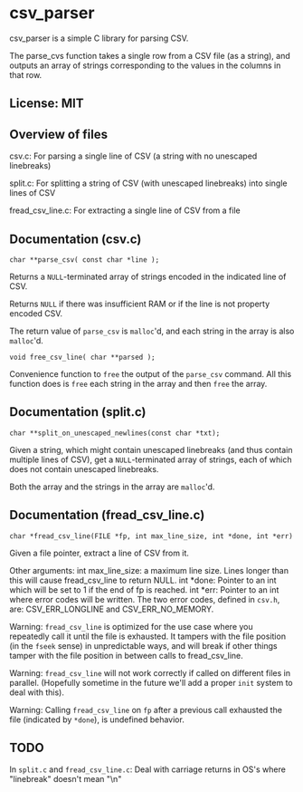 # csv_parser

csv_parser is a simple C library for parsing CSV.

The parse_cvs function takes a single row from a CSV file (as a string),
and outputs an array of strings corresponding to the values in
the columns in that row.

## License: MIT

## Overview of files

csv.c:  For parsing a single line of CSV (a string with no unescaped linebreaks)

split.c:  For splitting a string of CSV (with unescaped linebreaks) into single lines of CSV

fread_csv_line.c:  For extracting a single line of CSV from a file

## Documentation (csv.c)

    char **parse_csv( const char *line );

Returns a `NULL`-terminated array of strings encoded in the indicated line of CSV.

Returns `NULL` if there was insufficient RAM or if the line is not property encoded CSV.

The return value of `parse_csv` is `malloc`'d, and each string in the array is also `malloc`'d.

    void free_csv_line( char **parsed );

Convenience function to `free` the output of the `parse_csv` command.  All this function
does is `free` each string in the array and then `free` the array.

## Documentation (split.c)

    char **split_on_unescaped_newlines(const char *txt);

Given a string, which might contain unescaped linebreaks (and thus contain multiple
lines of CSV), get a `NULL`-terminated array of strings, each of which does not
contain unescaped linebreaks.

Both the array and the strings in the array are `malloc`'d.

## Documentation (fread_csv_line.c)

    char *fread_csv_line(FILE *fp, int max_line_size, int *done, int *err)

Given a file pointer, extract a line of CSV from it.

Other arguments:
  int max_line_size:  a maximum line size.  Lines longer than this will
    cause fread_csv_line to return NULL.
  int *done:  Pointer to an int which will be set to 1 if the end of fp is reached.
  int *err:  Pointer to an int where error codes will be
    written.  The two error codes, defined in `csv.h`, are:
    CSV_ERR_LONGLINE and CSV_ERR_NO_MEMORY.

Warning: `fread_csv_line` is optimized for the use case where you repeatedly call
it until the file is exhausted.  It tampers with the file position (in the `fseek`
sense) in unpredictable ways, and will break if other things tamper with the file
position in between calls to fread_csv_line.

Warning: `fread_csv_line` will not work correctly if called on different files in
parallel.  (Hopefully sometime in the future we'll add a proper `init` system to
deal with this).

Warning: Calling `fread_csv_line` on `fp` after a previous call exhausted the file
  (indicated by `*done`), is undefined behavior.

## TODO

In `split.c` and `fread_csv_line.c`:  Deal with carriage returns in OS's where
"linebreak" doesn't mean "\n"